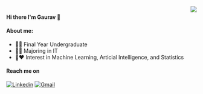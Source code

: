 <img align='right' src="https://github-readme-stats.vercel.app/api?username=gauravsharma-97&show_icons=true">

#### Hi there I'm Gaurav :wave:

<!-- [![gauravsharma.com](https://img.shields.io/static/v1?label=gauravsharma.com&message=%20&color=yellow&logo=&style=flat-square&logoColor=white)](https://www.gauravsharma.com/) -->

#### About me:
  
* 👨‍🎓  Final Year Undergraduate  
* 👨‍💻  Majoring in IT  
* 👨‍:heart:  Interest in Machine Learning, Articial Intelligence, and Statistics
 
 <!-- 🚧 **Current Project:**  -->
 
#### Reach me on 
[![Linkedin](https://img.shields.io/static/v1?label=LinkedIn&message=%20&color=orange&logo=Linkedin&style=flat-square&logoColor=white)](https://www.linkedin.com/in/gs-11/)
[![Gmail](https://img.shields.io/static/v1?label=Gmail&message=%20&color=red&logo=gmail&style=flat-square&logoColor=white)](mailto:gauravsharmaa97@gmail.com)
  

<!-- ⭐️ From [Gaurav Sharma](https://github.com/gauravsharma-97) -->
